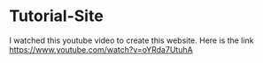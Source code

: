 # Tutorial-Site
I watched this youtube video to create this website.
Here is the link https://www.youtube.com/watch?v=oYRda7UtuhA
